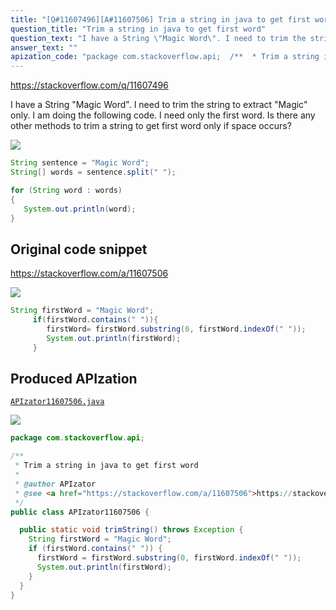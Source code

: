 ```yaml
---
title: "[Q#11607496][A#11607506] Trim a string in java to get first word"
question_title: "Trim a string in java to get first word"
question_text: "I have a String \"Magic Word\". I need to trim the string to extract \"Magic\" only. I am doing the following code. I need only the first word. Is there any other methods to trim a string to get first word only if space occurs?"
answer_text: ""
apization_code: "package com.stackoverflow.api;  /**  * Trim a string in java to get first word  *  * @author APIzator  * @see <a href=\"https://stackoverflow.com/a/11607506\">https://stackoverflow.com/a/11607506</a>  */ public class APIzator11607506 {    public static void trimString() throws Exception {     String firstWord = \"Magic Word\";     if (firstWord.contains(\" \")) {       firstWord = firstWord.substring(0, firstWord.indexOf(\" \"));       System.out.println(firstWord);     }   } }"
---
```


https://stackoverflow.com/q/11607496

I have a String &quot;Magic Word&quot;. I need to trim the string to extract &quot;Magic&quot; only.
I am doing the following code.
I need only the first word.
Is there any other methods to trim a string to get first word only if space occurs?


<div class="code-logo"><img src="/stackoverflow.png" /></div>

```java
String sentence = "Magic Word";  
String[] words = sentence.split(" ");  

for (String word : words)  
{  
   System.out.println(word);  
}
```


## Original code snippet

https://stackoverflow.com/a/11607506



<div class="code-logo"><img src="/stackoverflow.png" /></div>

```java
String firstWord = "Magic Word";
     if(firstWord.contains(" ")){
        firstWord= firstWord.substring(0, firstWord.indexOf(" ")); 
        System.out.println(firstWord);
     }
```

## Produced APIzation

[`APIzator11607506.java`](https://github.com/pasqualesalza/apization/raw/main/data/search/APIzator11607506.java)

<div class="code-logo"><img src="/apizator.png" /></div>

```java
package com.stackoverflow.api;

/**
 * Trim a string in java to get first word
 *
 * @author APIzator
 * @see <a href="https://stackoverflow.com/a/11607506">https://stackoverflow.com/a/11607506</a>
 */
public class APIzator11607506 {

  public static void trimString() throws Exception {
    String firstWord = "Magic Word";
    if (firstWord.contains(" ")) {
      firstWord = firstWord.substring(0, firstWord.indexOf(" "));
      System.out.println(firstWord);
    }
  }
}

```